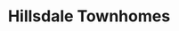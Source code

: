 ---
title: Hillsdale Townhomes
phone: (408) 267-4230
website: https://midpenproperty.midpen-housing.org/propertydetail?id=a0n46000003MN2aAAG
management: MidPen Property Management Corporation
location: "San Jose"
tags: []
---